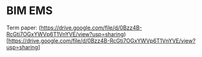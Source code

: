# BIM EMS

Term paper: (https://drive.google.com/file/d/0Bzz4B-RcGti7OGxYWVp6T1VnYVE/view?usp=sharing)[https://drive.google.com/file/d/0Bzz4B-RcGti7OGxYWVp6T1VnYVE/view?usp=sharing]
